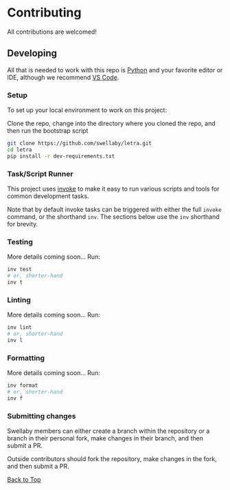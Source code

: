 # Contributing
All contributions are welcomed!


## Developing
All that is needed to work with this repo is [Python][python-download-url] and your favorite editor or IDE, although we recommend [VS Code][vscode-url].

### Setup
To set up your local environment to work on this project:

Clone the repo, change into the directory where you cloned the repo, and then run the bootstrap script
```sh     
git clone https://github.com/swellaby/letra.git
cd letra
pip install -r dev-requirements.txt
```

### Task/Script Runner
This project uses [invoke][invoke-url] to make it easy to run various scripts and tools for common development tasks.

Note that by default invoke tasks can be triggered with either the full `invoke` command, or the shorthand `inv`. The sections below use the `inv` shorthand for brevity.

### Testing
More details coming soon... Run:
```sh
inv test
# or, shorter-hand
inv t
```

### Linting
More details coming soon... Run:
```sh
inv lint
# or, shorter-hand
inv l
```

### Formatting
More details coming soon... Run:
```sh
inv format
# or, shorter-hand
inv f
```

### Submitting changes
Swellaby members can either create a branch within the repository or a branch in their personal fork, make changes in their branch, and then submit a PR. 

Outside contributors should fork the repository, make changes in the fork, and then submit a PR.


[Back to Top][top]

[python-download-url]: https://www.python.org/downloads/
[invoke-url]: http://www.pyinvoke.org/
[vscode-url]: https://code.visualstudio.com/
[top]: CONTRIBUTING.md#contributing
